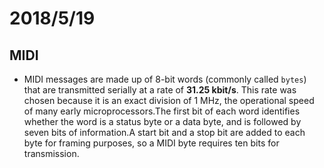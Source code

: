 # 2018/5/19

## MIDI

* MIDI messages are made up of 8-bit words (commonly called `bytes`) that are transmitted serially at a rate of **31.25 kbit/s**. This rate was chosen because it is an exact division of 1 MHz, the operational speed of many early microprocessors.The first bit of each word identifies whether the word is a status byte or a data byte, and is followed by seven bits of information.A start bit and a stop bit are added to each byte for framing purposes, so a MIDI byte requires ten bits for transmission.
